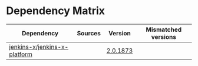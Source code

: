 # Dependency Matrix

Dependency | Sources | Version | Mismatched versions
---------- | ------- | ------- | -------------------
[jenkins-x/jenkins-x-platform](https://github.com/jenkins-x/jenkins-x-platform) |  | [2.0.1873](https://github.com/jenkins-x/jenkins-x-platform/releases/tag/v2.0.1873) | 
